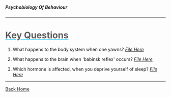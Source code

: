 ##### Psychobiology Of Behaviour

- - -

# <span style="color: #5d5d5d; text-decoration: underline; text-decoration-color: #61dafb;">Key Questions</span>

1. What happens to the body system when one yawns? _[File Here](./one.md)_

2. What happens to the brain when 'babinsk reflex' occurs? _[File Here](./two.md)_

3. Which hormone is affected, when you deprive yourself of sleep? _[File Here](./three.md)_

- - -
[Back Home](../README.md)